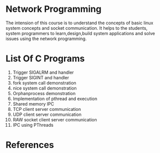 # Network Programming
The intension of this course is to understand the concepts of basic linux system concepts and socket communication. It helps to the students, system programmers to learn,design,build system applications and solve issues using the network programming.
# List Of C Programs
1. Trigger SIGALRM and handler
2. Trigger SIGINT and handler
3. fork system call demonstration
4. nice system call demonstration
5. Orphanprocess demonstration
6. Implementation of pthread and execution
7. Shared memory IPC
8. TCP client server communication
9. UDP client server communication
10. RAW socket client server communication
11. IPC using PThreads

# References
